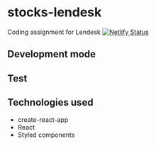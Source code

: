 # stocks-lendesk
Coding assignment for Lendesk
[![Netlify Status](https://api.netlify.com/api/v1/badges/57961583-aedc-4dd3-96cc-c64f7f450dd2/deploy-status)](https://app.netlify.com/sites/trusting-ptolemy-33e1b0/deploys)

## Development mode

## Test

## Technologies used
  * create-react-app
  * React
  * Styled components
